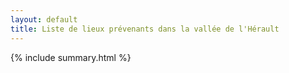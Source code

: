 ```yaml
---
layout: default
title: Liste de lieux prévenants dans la vallée de l'Hérault
---
```


{% include summary.html %}